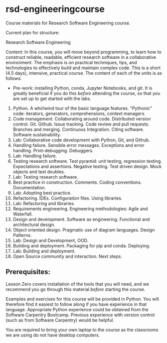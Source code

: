 # rsd-engineeringcourse

Course materials for Research Software Engineering course.

Current plan for structure:

Research Software Engineering

Content:
In this course, you will move beyond programming, to learn how to construct reliable, readable, efficient research software in a collaborative environment. The emphasis is on practical techniques, tips, and technologies to effectively build and maintain complex code. This is a short (4.5 days), intensive, practical course. The content of each of the units is as follows:

- Pre-work: installing Python, conda, Jupyter Notebooks, and git. It is greatly beneficial if you do this _before_ attending the course, so that you are set up to get started with the labs.

1. Python. A whirlwind tour of the basic language features. "Pythonic" code: iterators, generators, comprehensions, context managers.
1. Code management. Collaborating around code. Distributed version control. Git. Github. Issue tracking. Code review and pull requests. Branches and merging. Continuous Integration. Citing software. Software sustainability.
1. Lab: Collaborative code development with Python, Git, and Github.
1. Handling failure. Sensible error messages. Exceptions and error handling. Print-debugging. Debuggers.
1. Lab: Handling failure.
1. Testing research software. Test pyramid: unit testing, regression testing. Expectations and assertions. Negative testing. Test driven design. Mock objects and test doubles.
1. Lab: Testing research software.
1. Best practice in construction. Comments. Coding conventions. Documentation.
1. Lab: Adopting best practice.
1. Refactoring. IDEs. Configuration files. Using libraries.
1. Lab: Refactoring and libraries.
1. Requirements engineering. Engineering methodologies: Agile and Waterfall.
1. Design and development. Software as engineering. Functional and architectural design.
1. Object oriented design. Pragmatic use of diagram languages. Design Patterns.
1. Lab: Design and Development, OOD.
1. Building and deployment. Packaging for pip and conda. Deploying.
1. Lab: Building and deployment.
1. Open Source community and interaction. Next steps.

## Prerequisites:

Lesson Zero covers installation of the tools that you will need, and we recommend you go through this material _before_ starting the course.

Examples and exercises for this course will be provided in Python.  You will therefore find it easiest to follow along if you have experience in that language. Appropriate Python experience could be obtained from the Software Carpentry Bootcamp. Previous experience with version control (such as from Software Carpentry) would be helpful.

You are required to bring your own laptop to the course as the classrooms we are using do not have desktop computers.

